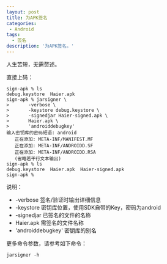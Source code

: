 ```yaml
---
layout: post
title: 为APK签名
categories:
 - Android
tags:
  - 签名
description: '为APK签名。'
---
```


人生苦短，无需赘述。

直接上码：

	sign-apk % ls
	debug.keystore  Haier.apk
	sign-apk % jarsigner \          
	>       -verbose \
	>       -keystore debug.keystore \
	>       -signedjar Haier-signed.apk \
	>       Haier.apk \
	>       'androiddebugkey'
	输入密钥库的密码短语: android
	   正在添加: META-INF/MANIFEST.MF
	   正在添加: META-INF/ANDROIDD.SF
	   正在添加: META-INF/ANDROIDD.RSA
	   (省略若干行文本输出)
	sign-apk % ls
	debug.keystore  Haier.apk  Haier-signed.apk
	sign-apk %

说明：

+ -verbose 签名/验证时输出详细信息
+ -keystore 密钥库位置，使用SDK自带的Key，密码为android
+ -signedjar 已签名的文件的名称
+ Haier.apk 需签名的文件名称
+ 'androiddebugkey' 密钥库的别名

更多命令参数，请参考如下命令：

	jarsigner -h
